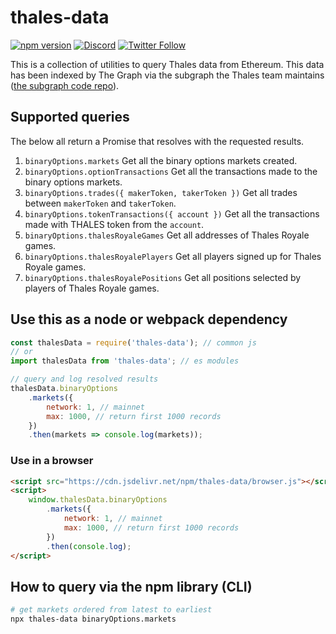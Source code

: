 # thales-data

[![npm version](https://badge.fury.io/js/thales-data.svg)](https://badge.fury.io/js/thales-data)
[![Discord](https://img.shields.io/discord/906484044915687464.svg?color=768AD4&label=discord&logo=https%3A%2F%2Fdiscordapp.com%2Fassets%2F8c9701b98ad4372b58f13fd9f65f966e.svg)](https://discord.com/invite/rB3AWKwACM)
[![Twitter Follow](https://img.shields.io/twitter/follow/thalesmarket.svg?label=thalesmarket&style=social)](https://twitter.com/thalesmarket)

This is a collection of utilities to query Thales data from Ethereum. This data has been indexed by The Graph via the subgraph the Thales team maintains ([the subgraph code repo](https://github.com/thales-markets/thales-subgraph)).

## Supported queries

The below all return a Promise that resolves with the requested results.

1. `binaryOptions.markets` Get all the binary options markets created.
2. `binaryOptions.optionTransactions` Get all the transactions made to the binary options markets.
3. `binaryOptions.trades({ makerToken, takerToken })` Get all trades between `makerToken` and `takerToken`.
4. `binaryOptions.tokenTransactions({ account })` Get all the transactions made with THALES token from the `account`.
5. `binaryOptions.thalesRoyaleGames` Get all addresses of Thales Royale games.
6. `binaryOptions.thalesRoyalePlayers` Get all players signed up for Thales Royale games.
7. `binaryOptions.thalesRoyalePositions` Get all positions selected by players of Thales Royale games.

## Use this as a node or webpack dependency

```javascript
const thalesData = require('thales-data'); // common js
// or
import thalesData from 'thales-data'; // es modules

// query and log resolved results
thalesData.binaryOptions
	.markets({
		network: 1, // mainnet
		max: 1000, // return first 1000 records
	})
	.then(markets => console.log(markets));
```

### Use in a browser

```html
<script src="https://cdn.jsdelivr.net/npm/thales-data/browser.js"></script>
<script>
	window.thalesData.binaryOptions
		.markets({
			network: 1, // mainnet
			max: 1000, // return first 1000 records
		})
		.then(console.log);
</script>
```

## How to query via the npm library (CLI)

```bash
# get markets ordered from latest to earliest
npx thales-data binaryOptions.markets
```
